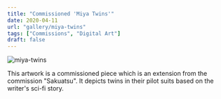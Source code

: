 ```yaml
---
title: "Commissioned 'Miya Twins'"
date: 2020-04-11
url: "gallery/miya-twins"
tags: ["Commissions", "Digital Art"]
draft: false
---
```


![miya-twins](/images/post/2020/miya-twins.png)

This artwork is a commissioned piece which is an extension from the commission "Sakuatsu". It depicts twins in their pilot suits based on the writer's sci-fi story.
